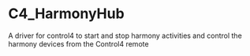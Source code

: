 # C4_HarmonyHub
A driver for control4 to start and stop harmony activities and control the harmony devices from the Control4 remote
